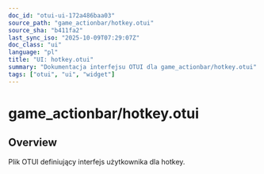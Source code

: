 ```yaml
---
doc_id: "otui-ui-172a486baa03"
source_path: "game_actionbar/hotkey.otui"
source_sha: "b411fa2"
last_sync_iso: "2025-10-09T07:29:07Z"
doc_class: "ui"
language: "pl"
title: "UI: hotkey.otui"
summary: "Dokumentacja interfejsu OTUI dla game_actionbar/hotkey.otui"
tags: ["otui", "ui", "widget"]
---
```


# game_actionbar/hotkey.otui

## Overview

Plik OTUI definiujący interfejs użytkownika dla hotkey.
